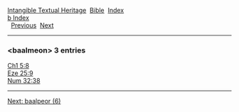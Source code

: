 [Intangible Textual Heritage](../../index)  [Bible](../index) 
[Index](index)   
[b Index](_b_)  
  [Previous](c00967)  [Next](c00969) 

------------------------------------------------------------------------

### &lt;baalmeon&gt; 3 entries

[Ch1 5:8](../kjv/ch1005.htm#008)  
[Eze 25:9](../kjv/eze025.htm#009)  
[Num 32:38](../kjv/num032.htm#038)  

------------------------------------------------------------------------

[Next: baalpeor (6)](c00969)
